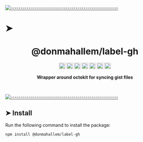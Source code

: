 <!-- ⚠️ This README has been generated from the file(s) "../package_readme_blueprint.md" ⚠️-->
[![-----------------------------------------------------](https://raw.githubusercontent.com/andreasbm/readme/master/assets/lines/water.png)](#h1-aligncenterdonmahallemlabel-ghh1)

# ➤ <h1 align="center">@donmahallem/label-gh</h1>
<p align="center">
		<a href="https://github.com/donmahallem/js-libs/actions?query=workflow%3ATest+branch%3Amaster"><img alt="Test" src="https://github.com/donmahallem/js-libs/workflows/Test/badge.svg?branch=master&event=push" height="20"/></a>
<a href="https://codecov.io/gh/donmahallem/js-libs/donmahallem/master/packages/js-libs"><img alt="codecov" src="https://codecov.io/gh/donmahallem/js-libs/branch/master/graph/badge.svg?flag=label-gh" height="20"/></a>
<a href="https://badge.fury.io/js/%40donmahallem%2Flabel-gh"><img alt="npm version" src="https://badge.fury.io/js/%40donmahallem%2Flabel-gh.svg" height="20"/></a>
<a href="https://github.com/donmahallem/js-libs/blob/master/LICENSE"><img alt="GitHub license" src="https://img.shields.io/github/license/donmahallem/js-libs" height="20"/></a>
<a href="https://david-dm.org/donmahallem/js-libs?path=packages/label-gh"><img alt="dependencies Status" src="https://david-dm.org/donmahallem/js-libs/status.svg?path=packages/label-gh" height="20"/></a>
<a href="https://david-dm.org/donmahallem/js-libs?path=packages/label-gh&type=dev"><img alt="devDependencies Status" src="https://david-dm.org/donmahallem/js-libs/dev-status.svg?path=packages/label-gh" height="20"/></a>
<a href="https://github.com/donmahallem/js-libs/graphs/contributors"><img alt="GitHub contributors" src="https://img.shields.io/github/contributors-anon/donmahallem/js-libs" height="20"/></a>
	</p>


<p align="center">
  <b>Wrapper around octokit for syncing gist files</b></br>
  <sub><sub>
</p>

<br />



[![-----------------------------------------------------](https://raw.githubusercontent.com/andreasbm/readme/master/assets/lines/water.png)](#install)

## ➤ Install

Run the following command to install the package:

```
npm install @donmahallem/label-gh
```

